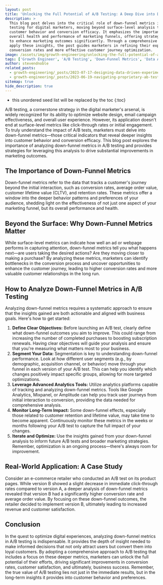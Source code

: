 ```yaml
---
layout: post
title: 'Unlocking the Full Potential of A/B Testing: A Deep Dive into Down-Funnel Metrics'
description: >
  This blog post delves into the critical role of down-funnel metrics in unlocking the full potential of A/B
  testing for digital marketers, moving beyond surface-level analysis to uncover deeper insights into
  customer behavior and conversion efficacy. It emphasizes the importance of these metrics in evaluating the
  overall health and performance of marketing funnels, offering strategies for leveraging detailed analysis
  to enhance marketing outcomes significantly. Through a comprehensive exploration of how to analyze and
  apply these insights, the post guides marketers in refining their experimentation strategies for improved
  conversion rates and more effective customer journey optimization.
image: /assets/img/growth-engineering/unlocking-the-full-potential-of-ab-testing-a-deep-dive-into-down-funnel-metrics.jpg
tags: ['Growth Engineer', 'A/B Testing', 'Down-Funnel Metrics', 'Data Analysis', 'Conversion Optimization', 'User Journey Analysis', 'Marketing Analytics', 'Engagement Metrics']
author: stevendnoble
related_posts:
  - growth-engineering/_posts/2023-07-17-designing-data-driven-experiments-for-maximum-impact.md
  - growth-engineering/_posts/2023-06-19-navigating-proprietary-ab-testing-frameworks-innovations-and-implications-for-marketers.md
sitemap: true
hide_description: true
---
```


* this unordered seed list will be replaced by the toc
{:toc}

A/B testing, a cornerstone strategy in the digital marketer's arsenal, is widely recognized for its ability to optimize website design, email campaign effectiveness, and overall user experience. However, its application doesn't end at surface-level metrics like click-through rates or initial engagement. To truly understand the impact of A/B tests, marketers must delve into down-funnel metrics—those critical indicators that reveal deeper insights into customer behavior and conversion efficacy. This blog post explores the importance of analyzing down-funnel metrics in A/B testing and provides strategies for leveraging this analysis to drive substantial improvements in marketing outcomes.

## The Importance of Down-Funnel Metrics

Down-funnel metrics refer to the data that tracks a customer's journey beyond the initial interaction, such as conversion rates, average order value, customer lifetime value (CLTV), and retention rates. These metrics offer a window into the deeper behavior patterns and preferences of your audience, shedding light on the effectiveness of not just one aspect of your marketing funnel, but its overall performance and health.

## Beyond the Surface: Why Down-Funnel Metrics Matter

While surface-level metrics can indicate how well an ad or webpage performs in capturing attention, down-funnel metrics tell you what happens next—are users taking the desired actions? Are they moving closer to making a purchase? By analyzing these metrics, marketers can identify bottlenecks in the conversion process and uncover opportunities to enhance the customer journey, leading to higher conversion rates and more valuable customer relationships in the long run.

## How to Analyze Down-Funnel Metrics in A/B Testing

Analyzing down-funnel metrics requires a systematic approach to ensure that the insights gained are both actionable and aligned with business goals. Here's how to get started:

1. **Define Clear Objectives:** Before launching an A/B test, clearly define what down-funnel outcomes you aim to improve. This could range from increasing the number of completed purchases to boosting subscription renewals. Having clear objectives will guide your analysis and ensure that you're measuring what matters most to your business.
2. **Segment Your Data:** Segmentation is key to understanding down-funnel performance. Look at how different user segments (e.g., by demographic, acquisition channel, or behavior) move through your funnel in each version of your A/B test. This can help you identify which changes positively impact specific groups, allowing for more targeted optimizations.
3. **Leverage Advanced Analytics Tools:** Utilize analytics platforms capable of tracking and analyzing down-funnel metrics. Tools like Google Analytics, Mixpanel, or Amplitude can help you track user journeys from initial interaction to conversion, providing the data needed for comprehensive analysis.
4. **Monitor Long-Term Impact:** Some down-funnel effects, especially those related to customer retention and lifetime value, may take time to become apparent. Continuously monitor these metrics in the weeks or months following your A/B test to capture the full impact of your changes.
5. **Iterate and Optimize:** Use the insights gained from your down-funnel analysis to inform future A/B tests and broader marketing strategies. Remember, optimization is an ongoing process—there's always room for improvement.

## Real-World Application: A Case Study

Consider an e-commerce retailer who conducted an A/B test on its product pages. While version B showed a slight decrease in immediate click-through rates compared to version A, a deeper analysis of down-funnel metrics revealed that version B had a significantly higher conversion rate and average order value. By focusing on these down-funnel outcomes, the retailer decided to implement version B, ultimately leading to increased revenue and customer satisfaction.

## Conclusion

In the quest to optimize digital experiences, analyzing down-funnel metrics in A/B testing is indispensable. It provides the depth of insight needed to make informed decisions that not only attract users but convert them into loyal customers. By adopting a comprehensive approach to A/B testing that includes a focus on these deeper metrics, marketers can unlock the full potential of their efforts, driving significant improvements in conversion rates, customer satisfaction, and ultimately, business success. Remember, the true value of A/B testing lies not just in the immediate results, but in the long-term insights it provides into customer behavior and preferences.
